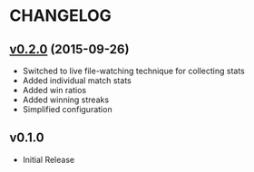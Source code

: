 CHANGELOG
=========

## [v0.2.0](https://github.com/zpchavez/towerfall-stats/compare/v0.1.0...v0.2.0) (2015-09-26)

* Switched to live file-watching technique for collecting stats
* Added individual match stats
* Added win ratios
* Added winning streaks
* Simplified configuration

## v0.1.0

* Initial Release